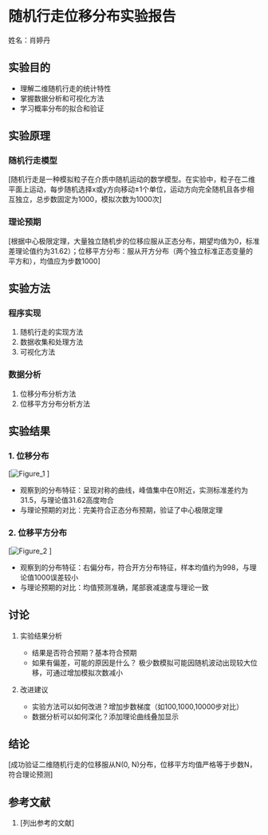 # 随机行走位移分布实验报告

姓名：肖婷丹

## 实验目的
- 理解二维随机行走的统计特性
- 掌握数据分析和可视化方法
- 学习概率分布的拟合和验证

## 实验原理
### 随机行走模型
[随机行走是一种模拟粒子在介质中随机运动的数学模型。在实验中，粒子在二维平面上运动，每步随机选择x或y方向移动±1个单位，运动方向完全随机且各步相互独立，总步数固定为1000，模拟次数为1000次]

### 理论预期
[根据中心极限定理，大量独立随机步的位移应服从正态分布，期望均值为0，标准差理论值约为31.62）；位移平方分布：服从开方分布（两个独立标准正态变量的平方和），均值应为步数1000]

## 实验方法
### 程序实现
1. 随机行走的实现方法
2. 数据收集和处理方法
3. 可视化方法

### 数据分析
1. 位移分布分析方法
2. 位移平方分布分析方法

## 实验结果
### 1. 位移分布
[![Figure_1](https://github.com/user-attachments/assets/25202432-be00-417f-a94e-8c3d42e828bf)
]
- 观察到的分布特征：呈现对称的曲线，峰值集中在0附近，实测标准差约为31.5，与理论值31.62高度吻合
- 与理论预期的对比：完美符合正态分布预期，验证了中心极限定理

### 2. 位移平方分布
[![Figure_2](https://github.com/user-attachments/assets/eda4071f-1023-40fa-a53c-4d0e783a59bc)
]
- 观察到的分布特征：右偏分布，符合开方分布特征，样本均值约为998，与理论值1000误差较小
- 与理论预期的对比：均值预测准确，尾部衰减速度与理论一致

## 讨论
1. 实验结果分析
   - 结果是否符合预期？基本符合预期
   - 如果有偏差，可能的原因是什么？ 极少数模拟可能因随机波动出现较大位移，可通过增加模拟次数减小

2. 改进建议
   - 实验方法可以如何改进？增加步数梯度（如100,1000,10000步对比）
   - 数据分析可以如何深化？添加理论曲线叠加显示

## 结论
[成功验证二维随机行走的位移服从N(0, N)分布，位移平方均值严格等于步数N，符合理论预测]

## 参考文献
1. [列出参考的文献]
